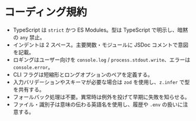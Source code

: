 # コーディング規約
- TypeScript は `strict` かつ ES Modules。型は TypeScript で明示し、暗黙の `any` 禁止。
- インデントは 2 スペース。主要関数・モジュールに JSDoc コメントで意図を記載。
- ロギングはユーザー向けを `console.log` / `process.stdout.write`、エラーは `console.error`。
- CLI フラグは短縮形とロングオプションのペアを定義する。
- 入力バリデーションやスキーマが必要な場合は `zod` を使用し、`z.infer` で型を共有する。
- フォールバック処理は不要。異常時は例外を投げて早期に失敗を知らせる。
- ファイル・識別子は意味の伝わる英語名を使用し、履歴や `.env` の扱いに注意する。